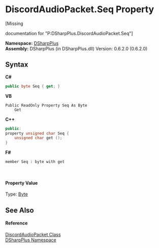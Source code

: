 # DiscordAudioPacket.Seq Property 
 

\[Missing <summary> documentation for "P:DSharpPlus.DiscordAudioPacket.Seq"\]

**Namespace:**&nbsp;<a href="503971eb-de5e-a570-9922-de9500a9b1cc">DSharpPlus</a><br />**Assembly:**&nbsp;DSharpPlus (in DSharpPlus.dll) Version: 0.6.2.0 (0.6.2.0)

## Syntax

**C#**<br />
``` C#
public byte Seq { get; }
```

**VB**<br />
``` VB
Public ReadOnly Property Seq As Byte
	Get
```

**C++**<br />
``` C++
public:
property unsigned char Seq {
	unsigned char get ();
}
```

**F#**<br />
``` F#
member Seq : byte with get

```

<br />

#### Property Value
Type: <a href="http://msdn2.microsoft.com/en-us/library/yyb1w04y" target="_blank">Byte</a>

## See Also


#### Reference
<a href="8061c5bb-1836-275b-f75b-210cabaf81e7">DiscordAudioPacket Class</a><br /><a href="503971eb-de5e-a570-9922-de9500a9b1cc">DSharpPlus Namespace</a><br />